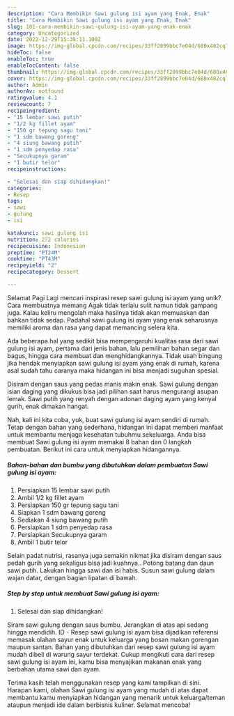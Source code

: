 ```yaml
---
description: "Cara Membikin Sawi gulung isi ayam yang Enak, Enak"
title: "Cara Membikin Sawi gulung isi ayam yang Enak, Enak"
slug: 101-cara-membikin-sawi-gulung-isi-ayam-yang-enak-enak
category: Uncategorized
date: 2022-12-29T15:38:11.100Z
image: https://img-global.cpcdn.com/recipes/33ff2899bbc7e04d/680x482cq70/sawi-gulung-isi-ayam-foto-resep-utama.jpg
hideToc: false
enableToc: true
enableTocContent: false
thumbnail: https://img-global.cpcdn.com/recipes/33ff2899bbc7e04d/680x482cq70/sawi-gulung-isi-ayam-foto-resep-utama.jpg
cover: https://img-global.cpcdn.com/recipes/33ff2899bbc7e04d/680x482cq70/sawi-gulung-isi-ayam-foto-resep-utama.jpg
author: Admin
authorAv: notfound
ratingvalue: 4.1
reviewcount: 7
recipeingredient:
- "15 lembar sawi putih"
- "1/2 kg fillet ayam"
- "150 gr tepung sagu tani"
- "1 sdm bawang goreng"
- "4 siung bawang putih"
- "1 sdm penyedap rasa"
- "Secukupnya garam"
- "1 butir telor"
recipeinstructions:

- "Selesai dan siap dihidangkan!"
categories:
- Resep
tags:
- sawi
- gulung
- isi

katakunci: sawi gulung isi 
nutrition: 272 calories
recipecuisine: Indonesian
preptime: "PT24M"
cooktime: "PT43M"
recipeyield: "2"
recipecategory: Dessert

---
```



Selamat Pagi Lagi mencari inspirasi resep sawi gulung isi ayam yang unik? Cara membuatnya memang Agak tidak terlalu sulit namun tidak gampang juga. Kalau keliru mengolah maka hasilnya tidak akan memuaskan dan bahkan tidak sedap. Padahal sawi gulung isi ayam yang enak seharusnya memiliki aroma dan rasa yang dapat memancing selera kita.


Ada beberapa hal yang sedikit bisa mempengaruhi kualitas rasa dari sawi gulung isi ayam, pertama dari jenis bahan, lalu pemilihan bahan segar dan bagus, hingga cara membuat dan menghidangkannya. Tidak usah bingung jika hendak menyiapkan sawi gulung isi ayam yang enak di rumah, karena asal sudah tahu caranya maka hidangan ini bisa menjadi suguhan spesial.

Disiram dengan saus yang pedas manis makin enak. Sawi gulung dengan isian daging yang dikukus bisa jadi pilihan saat harus mengurangi asupan lemak. Sawi putih yang renyah dengan adonan daging ayam yang kenyal gurih, enak dimakan hangat.


Nah, kali ini kita coba, yuk, buat sawi gulung isi ayam sendiri di rumah. Tetap dengan bahan yang sederhana, hidangan ini dapat memberi manfaat untuk membantu menjaga kesehatan tubuhmu sekeluarga. Anda bisa membuat Sawi gulung isi ayam memakai 8 bahan dan 0 langkah pembuatan. Berikut ini cara untuk menyiapkan hidangannya.

<!--inarticleads1-->

##### Bahan-bahan dan bumbu yang dibutuhkan dalam pembuatan Sawi gulung isi ayam:

1. Persiapkan 15 lembar sawi putih
1. Ambil 1/2 kg fillet ayam
1. Persiapkan 150 gr tepung sagu tani
1. Siapkan 1 sdm bawang goreng
1. Sediakan 4 siung bawang putih
1. Persiapkan 1 sdm penyedap rasa
1. Persiapkan Secukupnya garam
1. Ambil 1 butir telor


Selain padat nutrisi, rasanya juga semakin nikmat jika disiram dengan saus pedah gurih yang sekaligus bisa jadi kuahnya.. Potong batang dan daun sawi putih. Lakukan hingga sawi dan isi habis. Susun sawi gulung dalam wajan datar, dengan bagian lipatan di bawah. 

<!--inarticleads2-->

##### Step by step untuk membuat Sawi gulung isi ayam:


1. Selesai dan siap dihidangkan!

Siram sawi gulung dengan saus bumbu. Jerangkan di atas api sedang hingga mendidih. ID - Resep sawi gulung isi ayam bisa dijadikan referensi memasak olahan sayur enak untuk keluarga yang bosan makan gorengan maupun santan. Bahan yang dibutuhkan dari resep sawi gulung isi ayam mudah dibeli di warung sayur terdekat. Cukup mengikuti cara dari resep sawi gulung isi ayam ini, kamu bisa menyajikan makanan enak yang berbahan utama sawi dan ayam. 

Terima kasih telah menggunakan resep yang kami tampilkan di sini. Harapan kami, olahan Sawi gulung isi ayam yang mudah di atas dapat membantu kamu menyiapkan hidangan yang menarik untuk keluarga/teman ataupun menjadi ide dalam berbisnis kuliner. Selamat mencoba!
